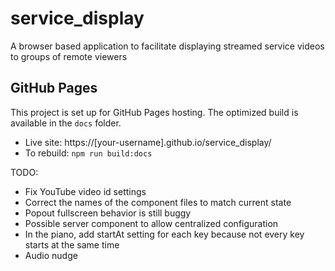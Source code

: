# service_display
A browser based application to facilitate displaying streamed service videos to groups of remote viewers

## GitHub Pages
This project is set up for GitHub Pages hosting. The optimized build is available in the `docs` folder.
- Live site: https://[your-username].github.io/service_display/
- To rebuild: `npm run build:docs`

TODO:
* Fix YouTube video id settings
* Correct the names of the component files to match current state
* Popout fullscreen behavior is still buggy
* Possible server component to allow centralized configuration
* In the piano, add startAt setting for each key because not every key starts at the same time
* Audio nudge
